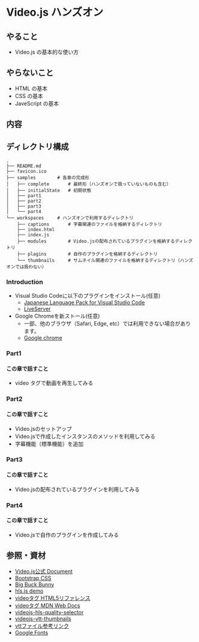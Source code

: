 # Video.js ハンズオン

## やること

- Video.js の基本的な使い方

## やらないこと

- HTML の基本
- CSS の基本
- JaveScript の基本

## 内容

## ディレクトリ構成

```dotnetcli
.
├── README.md
├── favicon.ico
├── samples        # 各章の完成形
│   ├── complete       # 最終形（ハンズオンで扱っていないものも含む）
│   ├── initialState   # 初期状態
│   ├── part1
│   ├── part2
│   ├── part3
│   └── part4
└── workspaces     # ハンズオンで利用するディレクトリ
    ├── captions       # 字幕関連のファイルを格納するディレクトリ
    ├── index.html
    ├── index.js
    ├── modules        # Video.jsの配布されているプラグインを格納するディレクトリ
    ├── plagins        # 自作のプラグインを格納するディレクトリ
    └── thumbnails     # サムネイル関連のファイルを格納するディレクトリ（ハンズオンでは扱わない）
```

### Introduction

- Visual Studio Codeに以下のプラグインをインストール(任意)
  - [Japanese Language Pack for Visual Studio Code](https://marketplace.visualstudio.com/items?itemName=MS-CEINTL.vscode-language-pack-ja)
  - [LiveServer](https://marketplace.visualstudio.com/items?itemName=ritwickdey.LiveServer)
- Google Chromeを新ストール(任意)
  - 一部、他のブラウザ（Safari, Edge, etc）では利用できない場合があります。
  - [Google chrome](https://www.google.com/intl/ja_jp/chrome/)

### Part1

#### この章で話すこと

- video タグで動画を再生してみる

### Part2

#### この章で話すこと

- Video.jsのセットアップ
- Video.jsで作成したインスタンスのメソッドを利用してみる
- 字幕機能（標準機能）を追加

### Part3

#### この章で話すこと

- Video.jsの配布されているプラグインを利用してみる

### Part4

#### この章で話すこと

- Video.jsで自作のプラグインを作成してみる

## 参照・資材

- [Video.js公式 Document](https://docs.videojs.com/)
- [Bootstrap CSS](https://getbootstrap.jp/docs/5.0/getting-started/introduction/)
- [Big Buck Bunny](https://peach.blender.org/)
- [hls.js demo](https://hls-js.netlify.app/demo/)
- [videoタグ HTML5リファレンス](http://www.htmq.com/html5/004.shtml)
- [videoタグ MDN Web Docs](https://developer.mozilla.org/ja/docs/Web/HTML/Element/video)
- [videojs-hls-quality-selector](https://www.npmjs.com/package/videojs-hls-quality-selector)
- [videojs-vtt-thumbnails](https://www.npmjs.com/package/videojs-vtt-thumbnails)
- [vttファイル参考リンク](https://www.w3.org/TR/webvtt1/#default-text-color)
- [Google Fonts](https://fonts.google.com/icons?icon.query=30&icon.platform=web)
